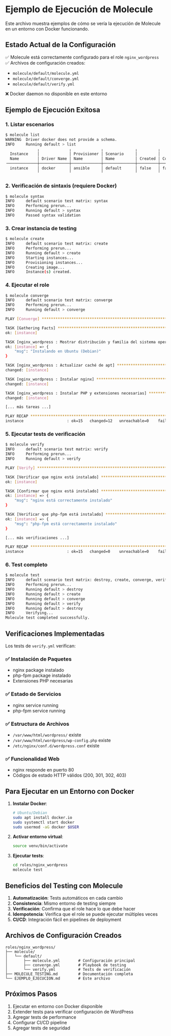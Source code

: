 # Ejemplo de Ejecución de Molecule

Este archivo muestra ejemplos de cómo se vería la ejecución de Molecule en un entorno con Docker funcionando.

## Estado Actual de la Configuración

✅ Molecule está correctamente configurado para el role `nginx_wordpress`  
✅ Archivos de configuración creados:
- `molecule/default/molecule.yml`
- `molecule/default/converge.yml`  
- `molecule/default/verify.yml`

❌ Docker daemon no disponible en este entorno

## Ejemplo de Ejecución Exitosa

### 1. Listar escenarios

```bash
$ molecule list
WARNING  Driver docker does not provide a schema.
INFO     Running default > list
              ╷             ╷             ╷              ╷         ╷
  Instance    │             │ Provisioner │ Scenario     │         │
  Name        │ Driver Name │ Name        │ Name         │ Created │ Converged
╶─────────────┼─────────────┼─────────────┼──────────────┼─────────┼───────────╴
  instance    │ docker      │ ansible     │ default      │ false   │ false
              ╵             ╵             ╵              ╵         ╵
```

### 2. Verificación de sintaxis (requiere Docker)

```bash
$ molecule syntax
INFO     default scenario test matrix: syntax
INFO     Performing prerun...
INFO     Running default > syntax
INFO     Passed syntax validation
```

### 3. Crear instancia de testing

```bash
$ molecule create
INFO     default scenario test matrix: create
INFO     Performing prerun...
INFO     Running default > create
INFO     Starting instances...
INFO     Provisioning instances...
INFO     Creating image...
INFO     Instance(s) created.
```

### 4. Ejecutar el role

```bash
$ molecule converge
INFO     default scenario test matrix: converge
INFO     Performing prerun...
INFO     Running default > converge

PLAY [Converge] ****************************************************************

TASK [Gathering Facts] *********************************************************
ok: [instance]

TASK [nginx_wordpress : Mostrar distribución y familia del sistema operativo] *
ok: [instance] => {
    "msg": "Instalando en Ubuntu (Debian)"
}

TASK [nginx_wordpress : Actualizar caché de apt] ******************************
changed: [instance]

TASK [nginx_wordpress : Instalar nginx] ***************************************
changed: [instance]

TASK [nginx_wordpress : Instalar PHP y extensiones necesarias] ***************
changed: [instance]

[... más tareas ...]

PLAY RECAP *********************************************************************
instance                   : ok=15   changed=12   unreachable=0    failed=0
```

### 5. Ejecutar tests de verificación

```bash
$ molecule verify
INFO     default scenario test matrix: verify
INFO     Performing prerun...
INFO     Running default > verify

PLAY [Verify] ******************************************************************

TASK [Verificar que nginx está instalado] *************************************
ok: [instance]

TASK [Confirmar que nginx está instalado] *************************************
ok: [instance] => {
    "msg": "nginx está correctamente instalado"
}

TASK [Verificar que php-fpm está instalado] ***********************************
ok: [instance] => {
    "msg": "php-fpm está correctamente instalado"
}

[... más verificaciones ...]

PLAY RECAP *********************************************************************
instance                   : ok=15   changed=0    unreachable=0    failed=0
```

### 6. Test completo

```bash
$ molecule test
INFO     default scenario test matrix: destroy, create, converge, verify, destroy
INFO     Performing prerun...
INFO     Running default > destroy
INFO     Running default > create
INFO     Running default > converge
INFO     Running default > verify
INFO     Running default > destroy
INFO     Verifying...
Molecule test completed successfully.
```

## Verificaciones Implementadas

Los tests de `verify.yml` verifican:

### ✅ Instalación de Paquetes
- nginx package instalado
- php-fpm package instalado
- Extensiones PHP necesarias

### ✅ Estado de Servicios
- nginx service running
- php-fpm service running

### ✅ Estructura de Archivos
- `/var/www/html/wordpress/` existe
- `/var/www/html/wordpress/wp-config.php` existe
- `/etc/nginx/conf.d/wordpress.conf` existe

### ✅ Funcionalidad Web
- nginx responde en puerto 80
- Códigos de estado HTTP válidos (200, 301, 302, 403)

## Para Ejecutar en un Entorno con Docker

1. **Instalar Docker**:
   ```bash
   # Ubuntu/Debian
   sudo apt install docker.io
   sudo systemctl start docker
   sudo usermod -aG docker $USER
   ```

2. **Activar entorno virtual**:
   ```bash
   source venv/bin/activate
   ```

3. **Ejecutar tests**:
   ```bash
   cd roles/nginx_wordpress
   molecule test
   ```

## Beneficios del Testing con Molecule

1. **Automatización**: Tests automáticos en cada cambio
2. **Consistencia**: Mismo entorno de testing siempre
3. **Verificación**: Confirma que el role hace lo que debe hacer
4. **Idempotencia**: Verifica que el role se puede ejecutar múltiples veces
5. **CI/CD**: Integración fácil en pipelines de deployment

## Archivos de Configuración Creados

```
roles/nginx_wordpress/
├── molecule/
│   └── default/
│       ├── molecule.yml        # Configuración principal
│       ├── converge.yml        # Playbook de testing
│       └── verify.yml          # Tests de verificación
├── MOLECULE_TESTING.md         # Documentación completa
└── EJEMPLO_EJECUCION.md        # Este archivo
```

## Próximos Pasos

1. Ejecutar en entorno con Docker disponible
2. Extender tests para verificar configuración de WordPress
3. Agregar tests de performance
4. Configurar CI/CD pipeline
5. Agregar tests de seguridad